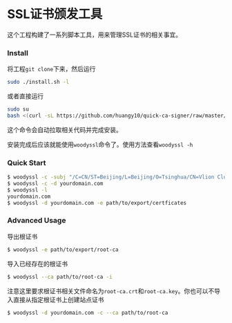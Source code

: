 # SSL证书颁发工具

这个工程构建了一系列脚本工具，用来管理SSL证书的相关事宜。

### Install

将工程`git clone`下来，然后运行

```bash
sudo ./install.sh -l
```

或者直接运行

```Bash
sudo su
bash <(curl -sL https://github.com/huangy10/quick-ca-signer/raw/master/install.sh)
```

这个命令会自动拉取相关代码并完成安装。

安装完成后应该就能使用`woodyssl`命令了。使用方法查看`woodyssl -h`

### Quick Start

```bash
$ woodyssl -c -subj "/C=CN/ST=Beijing/L=Beijing/O=Tsinghua/CN=Vlion Club"
$ woodyssl -c -d yourdomain.com
$ woodyssl -l
yourdomain.com
$ woodyssl -d yourdomain.com -e path/to/export/certficates
```

### Advanced Usage

导出根证书

```bash
$ woodyssl -e path/to/export/root-ca
```



导入已经存在的根证书

```bash
$ woodyssl --ca path/to/root-ca -i
```

注意这里要求根证书相关文件命名为`root-ca.crt`和`root-ca.key`。你也可以不导入直接从指定根证书上创建站点证书

```bash
$ woodyssl -d yourdomain.com -c --ca path/to/root-ca
```

